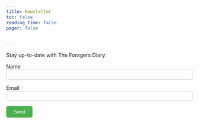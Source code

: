 ```yaml
---
title: Newsletter
toc: false
reading_time: false
pager: false


---
```


Stay up-to-date with The Foragers Diary.

<form name="newsletter" netlify style="text-align: left;">
  <p>
    <label>Name<br><input type="text" name="name" style="width: 100%; padding: 5px; border: 1px solid #ccc; border-radius: 5px;" /></label>
  </p>
  <p>
    <label>Email<br><input type="email" name="email" style="width: 100%; padding: 5px; border: 1px solid #ccc; border-radius: 5px;" /></label>
  </p>
  <p>
    <button type="submit" style="background-color: #4CAF50; color: white; padding: 8px 20px; border: none; border-radius: 5px;">Send</button>
  </p>
</form>
